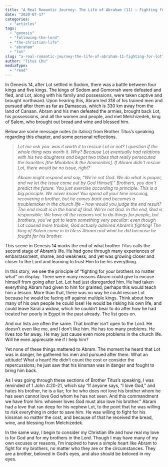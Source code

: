 ```yaml
---
title: "A Real Romantic Journey: The Life of Abraham (11) – Fighting for Lot"
date: "2020-07-17"
categories: 
  - "articles"
tags: 
  - "genesis"
  - "following-the-lord"
  - "the-christian-life"
  - "abraham"
  - "lot"
slug: "a-real-romantic-journey-the-life-of-abraham-11-fighting-for-lot"
author: "Titus Chu"
mediaType: 
  - "read"
---
```


In Genesis 14, after Lot settled in Sodom, there was a battle between four kings and five kings. The kings of Sodom and Gomorrah were defeated and fled, and Lot, along with his family and possessions, were taken captive and brought northward. Upon hearing this, Abram led 318 of his trained men and pursued after them as far as Damascus, which is 330 km away from the land of Canaan. Abram and his men defeated the armies, brought back Lot, his possessions, and all the women and people, and met Melchizedek, king of Salem, who brought out bread and wine and blessed him. 

Below are some message notes (in italics) from Brother Titus’s speaking regarding this chapter, and some personal reflections. 

> _Let me ask you: was it worth it to rescue Lot or not? I question if the whole thing was worth it. Why? Because Lot eventually had relations with his two daughters and begot two tribes that really persecuted the Israelites \[_the Moabites & the Ammonites_\]. If Abram didn’t rescue Lot, there would be no issue, right?_ 
> 
> _Abram might respond and say, “We’re not God. We do what is proper, and we let the issue come out by God Himself.” Brothers, you don’t predict the future. You just exercise according to principle. This is a big principle: We never know! You spend all your time rescuing, recovering a brother, but he comes back and becomes a troublemaker in the church life – how would you judge the end result? The end result is in the hand of God. We’re not God. In the end, God is responsible. We have all the reasons not to do things for people, but brothers, you’ve got to learn something very peculiar: even though Lot caused more trouble, God actually admired Abram’s fighting! The king of Salem came in to bless Abram and what he did because he fought for his brother._ 

This scene in Genesis 14 marks the end of what brother Titus calls the second stage of Abram’s life. He had gone through many experiences of embarrassment, shame, and weakness, and yet was growing closer and closer to the Lord and learning to trust Him to be his everything. 

In this story, we see the principle of “fighting for your brothers no matter what” on display. There were many reasons Abram could give to excuse himself from going after Lot. Lot had just disregarded him. He had taken everything Abram had given to him for granted; perhaps this would teach him a lesson. More than that, there was no way he could rescue Lot because he would be facing off against multiple kings. Think about how many of his own people he could lose! He would be risking his own life, and could leave Sarai a widow, which he couldn’t bear to do after how he had treated her poorly in Egypt in the past already. The list goes on. 

And our lists are often the same. That brother isn’t open to the Lord. He doesn’t even like me, and I don’t like him. He has too many problems. He lives too far away. He may just cause even more problems in the church life. Will he even appreciate me if I help him? 

Yet none of these things mattered to Abram. The moment he heard that Lot was in danger, he gathered his men and pursued after them. What an attitude! What a heart! He didn’t count the cost or consider the repercussions; he just saw that his kinsman was in danger and fought to bring him back.   

As I was going through these sections of Brother Titus’s speaking, I was reminded of 1 John 4:20-21, which say “If anyone says, “I love God,” and hates his brother, he is a liar; for he who does not love his brother whom he has seen cannot love God whom he has not seen. And this commandment we have from him: whoever loves God must also love his brother.” Abram had a love that ran deep for his nephew Lot, to the point that he was willing to risk everything in order to save him. He was willing to fight for his kinsman no matter the cost, and because of that he received the bread, wine, and blessing from Melchizedek.

In the same way, I begin to consider my Christian life and how real my love is for God and for my brothers in the Lord. Though I may have many of my own excuses or reasons, I’m inspired to have a simple heart like Abram to fight for my brothers, no matter who they are or the circumstances. They are a brother, beloved in God’s eyes, and also should be beloved in my eyes.
